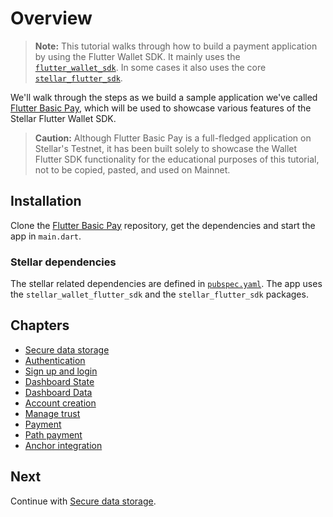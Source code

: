 # Overview
> **Note:** This tutorial walks through how to build a payment application by using the Flutter Wallet SDK. It mainly uses the [`flutter_wallet_sdk`](https://developers.stellar.org/docs/building-apps/wallet/overview).
In some cases it also uses the core [`stellar_flutter_sdk`](https://github.com/Soneso/stellar_flutter_sdk).

We'll walk through the steps as we build a sample application we've called [Flutter Basic Pay](https://github.com/Soneso/flutter_basic_pay), which will be used to showcase various features of the Stellar Flutter Wallet SDK.

> **Caution:**
Although Flutter Basic Pay is a full-fledged application on Stellar's Testnet, it has been built solely to showcase the Wallet Flutter SDK functionality for the educational purposes of this tutorial, not to be copied, pasted, and used on Mainnet.

## Installation

Clone the [Flutter Basic Pay](https://github.com/Soneso/flutter_basic_pay) repository, get the dependencies and start the app in `main.dart`.

### Stellar dependencies

The stellar related dependencies are defined in [`pubspec.yaml`](https://github.com/Soneso/flutter_basic_pay/blob/main/pubspec.yaml). The app uses the `stellar_wallet_flutter_sdk` and the `stellar_flutter_sdk` packages.


## Chapters

- [Secure data storage](secure_data_storage.md)
- [Authentication](authentication.md)
- [Sign up and login](signup_and_sign_in.md)
- [Dashboard State](dashboard_state.md)
- [Dashboard Data](dashboard_data.md)
- [Account creation](account_creation.md)
- [Manage trust](manage_trust.md)
- [Payment](payment.md)
- [Path payment](path_payment.md)
- [Anchor integration](anchor_integration.md)

## Next

Continue with [Secure data storage](secure_data_storage.md).